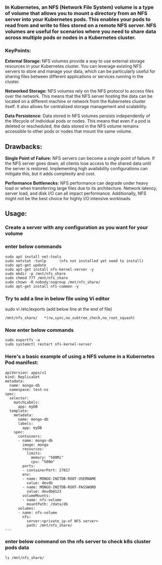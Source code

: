 ### In Kubernetes, an NFS (Network File System) volume is a type of volume that allows you to mount a directory from an NFS server into your Kubernetes pods. This enables your pods to read from and write to files stored on a remote NFS server. NFS volumes are useful for scenarios where you need to share data across multiple pods or nodes in a Kubernetes cluster.

### KeyPoints:

**External Storage:** NFS volumes provide a way to use external storage resources in your Kubernetes cluster. You can leverage existing NFS servers to store and manage your data, which can be particularly useful for sharing files between different applications or services running in the cluster.

**Networked Storage:** NFS volumes rely on the NFS protocol to access files over the network. This means that the NFS server hosting the data can be located on a different machine or network from the Kubernetes cluster itself. It also allows for centralized storage management and scalability.

**Data Persistence:** Data stored in NFS volumes persists independently of the lifecycle of individual pods or nodes. This means that even if a pod is deleted or rescheduled, the data stored in the NFS volume remains accessible to other pods or nodes that mount the same volume.


## Drawbacks:

**Single Point of Failure:** NFS servers can become a single point of failure. If the NFS server goes down, all clients lose access to the shared data until the server is restored. Implementing high availability configurations can mitigate this, but it adds complexity and cost.

**Performance Bottlenecks:** NFS performance can degrade under heavy load or when transferring large files due to its architecture. Network latency, server load, and disk I/O can all impact performance. Additionally, NFS might not be the best choice for highly I/O intensive workloads.

## Usage:

### Create a server with any configuration as you want for your volume

### enter below commands
```
sudo apt install net-tools
sudo netstat -tunlp      (nfs not installed yet need to install)
sudo apt-get update
sudo apt-get install nfs-kernel-server -y
sudo mkdir -p /mnt/nfs_share
sudo chmod 777 /mnt/nfs_share
sudo chown -R nobody:nogroup /mnt/nfs_share/
sudo apt-get install nfs-common -y
```
### Try to add a line in below file using Vi editor
sudo vi /etc/exports  (add below line at the end of file)
```
/mnt/nfs_share/   *(rw,sync,no_subtree_check,no_root_squash)
```
### Now enter below commands
```
sudo exportfs -a
sudo systemctl restart nfs-kernel-server
```
### Here's a basic example of using a NFS volume in a Kubernetes Pod manifest:
```
apiVersion: apps/v1
kind: ReplicaSet
metadata:
  name: mongo-db
  namespace: test-ns
spec:
  selector:
    matchLabels:
      app: myDB
  template:
    metadata:
      name: mongo-db
      labels:
        app: myDB
    spec:
      containers:
      - name: mongo-db
        image: mongo
        resources:
          limits:
            memory: "500Mi"
            cpu: "500m"
        ports:
        - containerPort: 27017
        env:
        - name: MONGO-INITDB-ROOT-USERNAME
          value: devdb
        - name: MONGO-INITDB-ROOT-PASSWORD
          value: devdb@123
        volumeMounts:
        - name: nfs-volume
          mountPath: /data/db
      volumes:
      - name: nfs-volume
        nfs:
          server:<private_ip-of NFS server>
          path: /mnt/nfs_share/
---
```  
### enter below command on the nfs server to check k8s cluster pods data
```
ls /mnt/nfs_share/
```
